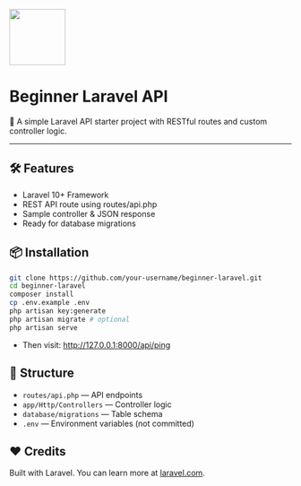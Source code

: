 <p style="align=center">
  <a href="https://laravel.com" target="_blank">
    <img src="https://laravel.com/img/logomark.min.svg" width="100">
  </a>
</p>

<h1 style="align=center">Beginner Laravel API</h1>

<p style="align=center">
  🚀 A simple Laravel API starter project with RESTful routes and custom controller logic.
</p>

---

## 🛠 Features

- Laravel 10+ Framework
- REST API route using routes/api.php
- Sample controller & JSON response
- Ready for database migrations

## 📦 Installation
```bash
git clone https://github.com/your-username/beginner-laravel.git
cd beginner-laravel
composer install
cp .env.example .env
php artisan key:generate
php artisan migrate # optional
php artisan serve
```
- Then visit: http://127.0.0.1:8000/api/ping

## 📂 Structure
* <code>routes/api.php</code> — API endpoints
* <code>app/Http/Controllers</code> — Controller logic
* <code>database/migrations</code> — Table schema
* <code>.env</code> — Environment variables (not committed)

## ❤️ Credits
Built with Laravel. You can learn more at [laravel.com](laravel.com).